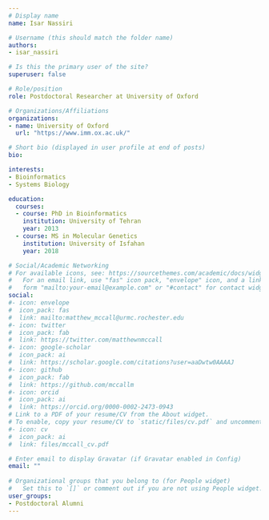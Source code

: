 ```yaml
---
# Display name
name: Isar Nassiri

# Username (this should match the folder name)
authors:
- isar_nassiri

# Is this the primary user of the site?
superuser: false

# Role/position
role: Postdoctoral Researcher at University of Oxford

# Organizations/Affiliations
organizations:
- name: University of Oxford
  url: "https://www.imm.ox.ac.uk/"

# Short bio (displayed in user profile at end of posts)
bio: 

interests:
- Bioinformatics
- Systems Biology

education:
  courses:
  - course: PhD in Bioinformatics
    institution: University of Tehran
    year: 2013
  - course: MS in Molecular Genetics
    institution: University of Isfahan
    year: 2018

# Social/Academic Networking
# For available icons, see: https://sourcethemes.com/academic/docs/widgets/#icons
#   For an email link, use "fas" icon pack, "envelope" icon, and a link in the
#   form "mailto:your-email@example.com" or "#contact" for contact widget.
social:
#- icon: envelope
#  icon_pack: fas
#  link: mailto:matthew_mccall@urmc.rochester.edu
#- icon: twitter
#  icon_pack: fab
#  link: https://twitter.com/matthewnmccall
#- icon: google-scholar
#  icon_pack: ai
#  link: https://scholar.google.com/citations?user=aaDwtw0AAAAJ
#- icon: github
#  icon_pack: fab
#  link: https://github.com/mccallm
#- icon: orcid
#  icon_pack: ai
#  link: https://orcid.org/0000-0002-2473-0943
# Link to a PDF of your resume/CV from the About widget.
# To enable, copy your resume/CV to `static/files/cv.pdf` and uncomment the lines below.  
#- icon: cv
#  icon_pack: ai
#  link: files/mccall_cv.pdf

# Enter email to display Gravatar (if Gravatar enabled in Config)
email: ""
  
# Organizational groups that you belong to (for People widget)
#   Set this to `[]` or comment out if you are not using People widget.  
user_groups:
- Postdoctoral Alumni
---
```




